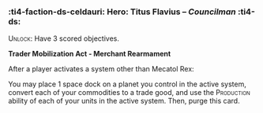 ### :ti4-faction-ds-celdauri: **Hero**: Titus Flavius – _Councilman_ :ti4-ds:

<span style="font-variant:small-caps;">Unlock</span>: Have 3 scored objectives.

**Trader Mobilization Act - Merchant Rearmament**

After a player activates a system other than Mecatol Rex:

You may place 1 space dock on a planet you control in the active system, convert each of your commodities to a trade good, and use the <span style="font-variant:small-caps;">Production</span> ability of each of your units in the active system. Then, purge this card.
